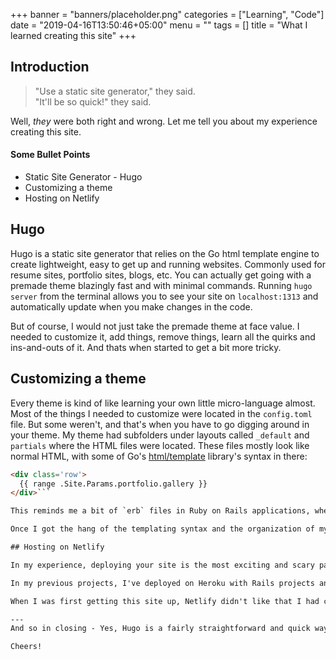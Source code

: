 +++
banner = "banners/placeholder.png"
categories = ["Learning", "Code"]
date = "2019-04-16T13:50:46+05:00"
menu = ""
tags = []
title = "What I learned creating this site"
+++

## Introduction

>"Use a static site generator," they said.<br>
"It'll be so quick!" they said.

Well, *they* were both right and wrong. Let me tell you about my experience creating this site.


#### Some Bullet Points
* Static Site Generator - Hugo
* Customizing a theme
* Hosting on Netlify

## Hugo
Hugo is a static site generator that relies on the Go html template engine to create lightweight, easy to get up and running websites. Commonly used for resume sites, portfolio sites, blogs, etc. You can actually get going with a premade theme blazingly fast and with minimal commands. Running `hugo server` from the terminal allows you to see your site on `localhost:1313` and automatically update when you make changes in the code.

But of course, I would not just take the premade theme at face value. I needed to customize it, add things, remove things, learn all the quirks and ins-and-outs of it. And thats when started to get a bit more tricky.

## Customizing a theme
Every theme is kind of like learning your own little micro-language almost. Most of the things I needed to customize were located in the `config.toml` file. But some weren't, and that's when you have to go digging around in your theme. My theme had subfolders under layouts called `_default` and `partials` where the HTML files were located. These files mostly look like normal HTML, with some of Go's [html/template](https://golang.org/pkg/html/template/) library's syntax in there:

```html
<div class='row'>
  {{ range .Site.Params.portfolio.gallery }}
</div>```

This reminds me a bit of `erb` files in Ruby on Rails applications, where you can write Ruby code inside of what I affectionately called the angry squid/happy squid, ie: `<%= code here =>`.

Once I got the hang of the templating syntax and the organization of my folders, it was really fun  customizing the rest of my site.

## Hosting on Netlify

In my experience, deploying your site is the most exciting and scary part of web development. It could either deploy without a hitch, or take you down an 8 hour rabbit hole...I've experienced both and it seems to be about a 50/50 coin toss. 🤷🏻‍

In my previous projects, I've deployed on Heroku with Rails projects and it worked fairly well. Hugo and Netlify seem to be somewhat in cahoots, since they have a convenient walkthrough guide in their docs. They also have several others for hosting on GitHub, Firebase, etc.

When I was first getting this site up, Netlify didn't like that I had customized my theme, which was living in a `submodule` in the repo. I ended up creating a copy of that theme into my own new custom theme, and getting rid of the submodule altogether. I also had an error in the Hugo version, so I had to make sure to specify that in the build environment variables.

---
And so in closing - Yes, Hugo is a fairly straightforward and quick way to get a static site up. Making a lot of customizations may take you down a few rabbit holes in the process. I had a good time learning and tinkering with it and will continue doing so as I make updates and improvements on this site!

Cheers! 
